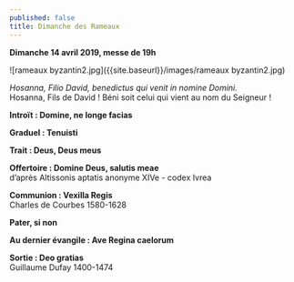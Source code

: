 ```yaml
---
published: false
title: Dimanche des Rameaux
---
```

**Dimanche 14 avril 2019, messe de 19h**

![rameaux byzantin2.jpg]({{site.baseurl}}/images/rameaux byzantin2.jpg)

*Hosanna, Filio David, benedictus qui venit in nomine Domini.*  
Hosanna, Fils de David ! Béni soit celui qui vient au nom du Seigneur !

**Introït : Domine, ne longe facias**

**Graduel : Tenuisti**

**Trait : Deus, Deus meus**

**Offertoire : Domine Deus, salutis meae**  
d’après Altissonis aptatis anonyme XIVe - codex Ivrea

**Communion : Vexilla Regis**  
Charles de Courbes 1580-1628

**Pater, si non**

**Au dernier évangile : Ave Regina caelorum**

**Sortie : Deo gratias**  
Guillaume Dufay 1400-1474